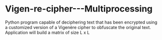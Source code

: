 # Vigen-re-cipher---Multiprocessing
Python program capable of deciphering text that has been encrypted using a customized version of a Vigenère cipher to obfuscate the original text. Application will build a matrix of size L x L

